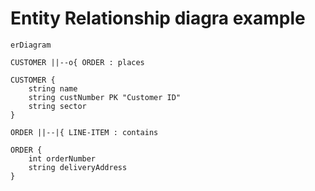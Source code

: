 ﻿
# Entity Relationship diagra example

```mermaid
erDiagram
   
CUSTOMER ||--o{ ORDER : places

CUSTOMER {
    string name 
    string custNumber PK "Customer ID"
    string sector
}

ORDER ||--|{ LINE-ITEM : contains 

ORDER {
    int orderNumber
    string deliveryAddress
}
```
